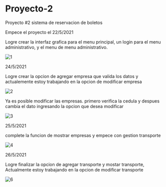 # Proyecto-2
Proyecto #2 sistema de reservacion de boletos

Empece el proyecto el 22/5/2021

Logre crear la interfaz grafica para el menu principal, un login para el menu administrativo, y el menu de menu administrativo.

![1](https://user-images.githubusercontent.com/83445439/119439354-6ef1c780-bcdf-11eb-9d86-1ffec10d49b9.PNG)

24/5/2021

Logre crear la opcion de agregar empresa que valida los datos y actualemente estoy trabajando en la opcion de modificar empresa

![2](https://user-images.githubusercontent.com/83445439/119439749-3c949a00-bce0-11eb-8614-2216d038deb3.PNG)

Ya es posible modificar las empresas. primero verifica la cedula y despues cambia el dato ingresando la opcion que desea modificar

![3](https://user-images.githubusercontent.com/83445439/119446631-f80efb80-bceb-11eb-985d-48a5f993ff0f.PNG)

25/5/2021 

complete la funcion de mostrar empresas y empece con gestion transporte

![4](https://user-images.githubusercontent.com/83445439/119509879-42b16780-bd2e-11eb-9901-17be43d6894c.PNG)

26/5/2021

Logre finalizar la opcion de agregar transporte y mostar transporte, Actualmente estoy trabajando en la opcion de modificar transporte 

![6](https://user-images.githubusercontent.com/83445439/119742607-6915f680-be45-11eb-9ffd-0b87bc9ab3d2.PNG)
